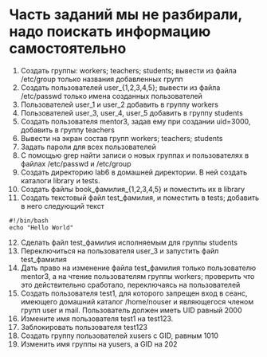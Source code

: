 # Часть заданий мы не разбирали, надо поискать информацию самостоятельно
1) Создать группы: workers; teachers; students; вывести из файла /etc/group только названия добавленных групп
2) Создать пользователей user_{1,2,3,4,5}; вывести из файла /etc/passwd только имена созданных пользователей
3) Пользователей user_1 и user_2 добавить в группу workers
4) Пользователей user_3, user_4, user_5 добавить в группу students
5) Создать пользователя mentor3, задав ему при создании uid=3000, добавить в группу teachers
6) Вывести на экран состав групп workers; teachers; students
7) Задать пароли для всех пользователей
8) С помощью grep найти записи о новых группах и пользователях в файлах /etc/passwd и /etc/group
9) Создать директорию lab6 в домашней директории. В ней создать каталоги library и tests.
10) Создать файлы book_фамилия_{1,2,3,4,5} и поместить их в library
11) Создать текстовый файл test_фамилия, и поместить в tests; добавить в него следующий текст
```
#!/bin/bash
echo "Hello World"
```
12) Сделать файл test_фамилия исполняемым для группы students
13) Переключиться на пользователя user_3 и запустить файл test_фамилия
14) Дать право на изменение файла test_фамилия только пользователю mentor3, а на чтение пользователям группы workers; проверить что это действительно сработало, переключаясь на пользователей
15) Создать пользователя test1, для которого запрещен вход в сеанс, имеющего домашний каталог /home/nouser и являющегося членом групп user и mail. Пользователь должен иметь UID равный 2000
16) Измените имя пользователя test1 на test123.
17) Заблокировать пользователя test123
18) Создать группу пользователей xusers с GID, равным 1010
19) Изменить имя группы на yusers, а GID на 202
